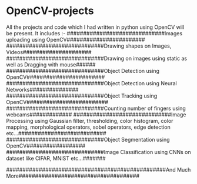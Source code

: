 # OpenCV-projects
All the projects and code which I had written in python using OpenCV will be present.
It includes :-
##############################Images uploading using OpenCV########################
##############################Drawing shapes on Images, Videos#####################
##############################Drawing on images using static as well as Dragging with mouse######
##############################Object Detection using OpenCV########################
##############################Object Detection using Neural Networks###############
##############################Object Tracking using OpenCV#########################
##############################Counting number of fingers using webcams#############
##############################Image Processing using 
                                  Gaussian filter, 
                                  thresholding, 
                                  color histogram, 
                                  color mapping,
                                  morphological operators, 
                                  sobel operators, 
                                  edge detection etc...###########################
##############################Object Segmentation using OpenCV##################
##############################Image Classification using CNNs on dataset like CIFAR, MNIST etc...#######
 
#################################################And Much More#####################################
